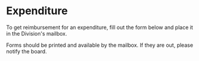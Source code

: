 # Expenditure

To get reimbursement for an expenditure, fill out the form below and place it in the Division's mailbox.

Forms should be printed and available by the mailbox. If they are out, please notify the board.

<object class="pdf" 
            data="./dvd-expensesform.pdf"
            width="800"
            height="500">
</object>

